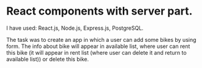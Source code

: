 # React components with server part.
I have used: React.js, Node.js, Express.js, PostgreSQL.

The task was to create an app in which a user can add some bikes by using form. The info about bike will appear in available list, where user can rent this bike (it will appear in rent list (where user can delete it and return to available list)) or delete this bike.


